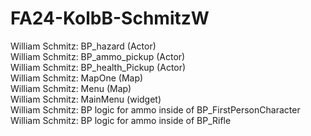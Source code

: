 # FA24-KolbB-SchmitzW
William Schmitz: BP_hazard (Actor)  
William Schmitz: BP_ammo_pickup (Actor)  
William Schmitz: BP_health_Pickup (Actor)  
William Schmitz: MapOne (Map)  
William Schmitz: Menu (Map)  
William Schmitz: MainMenu (widget)  
William Schmitz: BP logic for ammo inside of BP_FirstPersonCharacter  
William Schmitz: BP logic for ammo inside of BP_Rifle  
